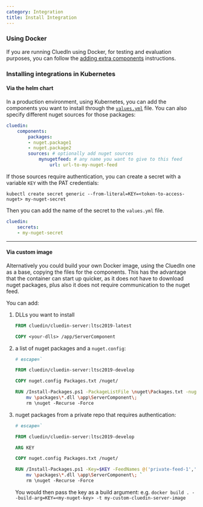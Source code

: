 ```yaml
---
category: Integration
title: Install Integration
---
```


### Using Docker

If you are running CluedIn using Docker, for testing and evaluation purposes, you can follow the [adding extra components](/docs/00-gettingStarted/docker-local.html#adding-extra-components) instructions.


### Installing integrations in Kubernetes 

#### Via the helm chart

In a production environment, using Kubernetes, you can add the components you want to install through the [`values.yml`](/docs/00-gettingStarted/kubernetes.html#installation) file. You can also specify different nuget sources for those packages:

```yaml
cluedin:
    components:
        packages:
        - nuget.package1
        - nuget.package2
        sources: # optionally add nuget sources
            mynugetfeed: # any name you want to give to this feed
                url: url-to-my-nuget-feed
```

If those sources require authentication, you can create a secret with a variable `KEY` with the PAT credentials:

```shell
kubectl create secret generic --from-literal=KEY=<token-to-access-nuget> my-nuget-secret
```
Then you can add the name of the secret to the `values.yml` file.
```yaml
cluedin:
    secrets:
    - my-nuget-secret
```

---
#### Via custom image

Alternatively you could build your own Docker image, using the CluedIn one as a base, copying the files for the components. This has the advantage that the container can start up quicker, as it does not have to download nuget packages, plus also it does not require communication to the nuget feed. 

You can add:

1. DLLs you want to install

    ```Dockerfile
    FROM cluedin/cluedin-server:ltsc2019-latest

    COPY <your-dlls> /app/ServerComponent
    ```

1. a list of nuget packages and a `nuget.config`:
    ```Dockerfile
    # escape=`

    FROM cluedin/cluedin-server:ltsc2019-develop

    COPY nuget.config Packages.txt /nuget/

    RUN /Install-Packages.ps1 -PackageListFile \nuget\Packages.txt -nugetConfig \nuget\nuget.config; `
        mv \packages\*.dll \app\ServerComponent\; `
        rm \nuget -Recurse -Force
    ```

2. nuget packages from a private repo that requires authentication:
    ```Dockerfile
    # escape=`

    FROM cluedin/cluedin-server:ltsc2019-develop

    ARG KEY

    COPY nuget.config Packages.txt /nuget/

    RUN /Install-Packages.ps1 -Key=$KEY -FeedNames @('private-feed-1','private-feed-2') -PackageListFile \nuget\Packages.txt -nugetConfig \nuget\nuget.config; `
        mv \packages\*.dll \app\ServerComponent\; `
        rm \nuget -Recurse -Force
    ```
    You would then pass the key as a build argument: e.g. `docker build . --build-arg=KEY=<my-nuget-key> -t my-custom-cluedin-server-image`

